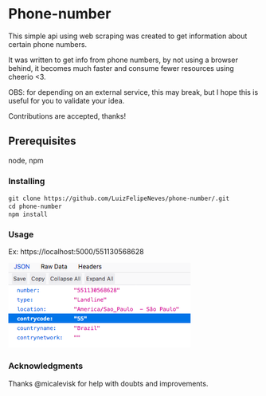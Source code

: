 # Phone-number
This simple api using web scraping was created to get information about certain phone numbers.

It was written to get info from phone numbers, by not using a browser behind, it becomes much faster and consume fewer resources using cheerio <3.

OBS: for depending on an external service, this may break, but I hope this is useful for you to validate your idea.

Contributions are accepted, thanks!

## Prerequisites
node, npm

### Installing
```
git clone https://github.com/LuizFelipeNeves/phone-number/.git
cd phone-number
npm install

```

### Usage
Ex: https://localhost:5000/551130568628
  
![Export](./img/1.png)


### Acknowledgments
Thanks @micalevisk for help with doubts and improvements. 
